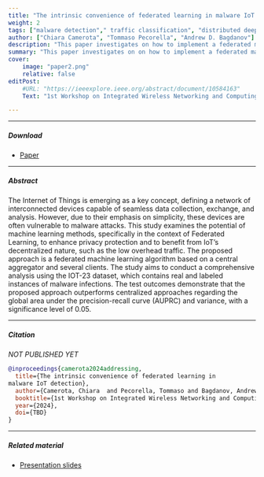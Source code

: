 ```yaml
---
title: "The intrinsic convenience of federated learning in malware IoT detection" 
weight: 2
tags: ["malware detection"," traffic classification", "distributed deep learning"]
author: ["Chiara Camerota", "Tommaso Pecorella", "Andrew D. Bagdanov"]
description: "This paper investigates on how to implement a federated malware recognition system. Publishing 1st Workshop on Integrated Wireless Networking and Computing (IWNC), 2024." 
summary: "This paper investigates on on how to implement a federated malware recognition system." 
cover:
    image: "paper2.png"
    relative: false
editPost:
    #URL: "https://ieeexplore.ieee.org/abstract/document/10584163"
    Text: "1st Workshop on Integrated Wireless Networking and Computing (IWNC)"

---
```


---

##### Download

+ [Paper](Paper_FL.pdf)

---

##### Abstract

The Internet of Things is emerging as a key concept, defining a network of interconnected devices capable of seamless data collection, exchange, and analysis. However, due to their emphasis on simplicity, these devices are often vulnerable to malware attacks. This study examines the potential of machine learning methods, specifically in the context of Federated Learning, to enhance privacy protection and to benefit from IoT’s decentralized nature, such as the low overhead traffic. The proposed approach is a federated machine learning algorithm based on a central aggregator and several clients. The study aims to conduct a comprehensive analysis using the IOT-23 dataset, which contains real and labeled instances of malware infections.
The test outcomes demonstrate that the proposed approach outperforms centralized approaches regarding the global area under the precision-recall curve (AUPRC) and variance, with a significance level of 0.05.

---


##### Citation

*NOT PUBLISHED YET*

```BibTeX
@inproceedings{camerota2024addressing,
  title={The intrinsic convenience of federated learning in
malware IoT detection},
  author={Camerota, Chiara  and Pecorella, Tommaso and Bagdanov, Andrew D.},
  booktitle={1st Workshop on Integrated Wireless Networking and Computing (IWNC)},
  year={2024},
  doi={TBD}
}
```

---
##### Related material

+ [Presentation slides](pres2.pdf)
